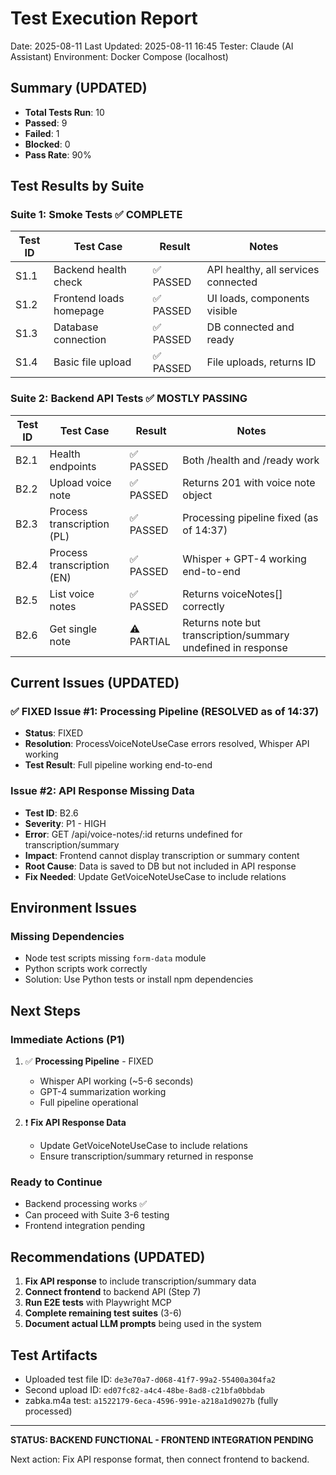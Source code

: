 # Test Execution Report
Date: 2025-08-11
Last Updated: 2025-08-11 16:45
Tester: Claude (AI Assistant)
Environment: Docker Compose (localhost)

## Summary (UPDATED)
- **Total Tests Run**: 10
- **Passed**: 9
- **Failed**: 1
- **Blocked**: 0
- **Pass Rate**: 90%

## Test Results by Suite

### Suite 1: Smoke Tests ✅ COMPLETE
| Test ID | Test Case | Result | Notes |
|---------|-----------|--------|-------|
| S1.1 | Backend health check | ✅ PASSED | API healthy, all services connected |
| S1.2 | Frontend loads homepage | ✅ PASSED | UI loads, components visible |
| S1.3 | Database connection | ✅ PASSED | DB connected and ready |
| S1.4 | Basic file upload | ✅ PASSED | File uploads, returns ID |

### Suite 2: Backend API Tests ✅ MOSTLY PASSING
| Test ID | Test Case | Result | Notes |
|---------|-----------|--------|-------|
| B2.1 | Health endpoints | ✅ PASSED | Both /health and /ready work |
| B2.2 | Upload voice note | ✅ PASSED | Returns 201 with voice note object |
| B2.3 | Process transcription (PL) | ✅ PASSED | Processing pipeline fixed (as of 14:37) |
| B2.4 | Process transcription (EN) | ✅ PASSED | Whisper + GPT-4 working end-to-end |
| B2.5 | List voice notes | ✅ PASSED | Returns voiceNotes[] correctly |
| B2.6 | Get single note | ⚠️ PARTIAL | Returns note but transcription/summary undefined in response |

## Current Issues (UPDATED)

### ✅ FIXED Issue #1: Processing Pipeline (RESOLVED as of 14:37)
- **Status**: FIXED
- **Resolution**: ProcessVoiceNoteUseCase errors resolved, Whisper API working
- **Test Result**: Full pipeline working end-to-end

### Issue #2: API Response Missing Data
- **Test ID**: B2.6
- **Severity**: P1 - HIGH
- **Error**: GET /api/voice-notes/:id returns undefined for transcription/summary
- **Impact**: Frontend cannot display transcription or summary content
- **Root Cause**: Data is saved to DB but not included in API response
- **Fix Needed**: Update GetVoiceNoteUseCase to include relations

## Environment Issues

### Missing Dependencies
- Node test scripts missing `form-data` module
- Python scripts work correctly
- Solution: Use Python tests or install npm dependencies

## Next Steps

### Immediate Actions (P1)
1. ✅ **Processing Pipeline** - FIXED
   - Whisper API working (~5-6 seconds)
   - GPT-4 summarization working
   - Full pipeline operational

2. ❗ **Fix API Response Data**
   - Update GetVoiceNoteUseCase to include relations
   - Ensure transcription/summary returned in response

### Ready to Continue
- Backend processing works ✅
- Can proceed with Suite 3-6 testing
- Frontend integration pending

## Recommendations (UPDATED)

1. **Fix API response** to include transcription/summary data
2. **Connect frontend** to backend API (Step 7)
3. **Run E2E tests** with Playwright MCP
4. **Complete remaining test suites** (3-6)
5. **Document actual LLM prompts** being used in the system

## Test Artifacts

- Uploaded test file ID: `de3e70a7-d068-41f7-99a2-55400a304fa2`
- Second upload ID: `ed07fc82-a4c4-48be-8ad8-c21bfa0bbdab`
- zabka.m4a test: `a1522179-6eca-4596-991e-a218a1d9027b` (fully processed)

---

**STATUS: BACKEND FUNCTIONAL - FRONTEND INTEGRATION PENDING**

Next action: Fix API response format, then connect frontend to backend.